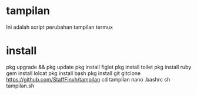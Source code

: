 # tampilan

Ini adalah script perubahan tampilan termux

# install 
pkg upgrade && pkg update
pkg install figlet
pkg install toilet
pkg install ruby
gem install lolcat
pkg install bash
pkg install git
gitclone https://github.com/StaffFinvh/tampilan
cd tampilan
nano .bashrc
sh tampilan.sh
